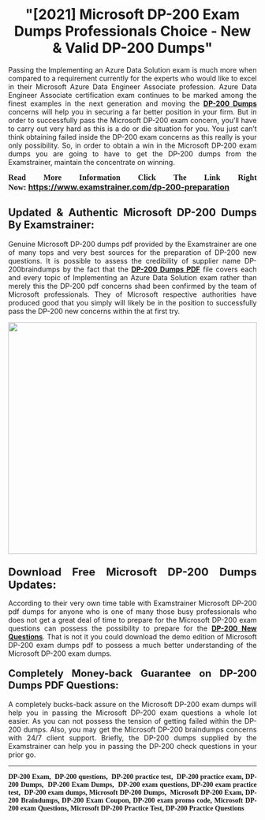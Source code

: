 <h1 style="text-align: center;"><strong>"[2021] Microsoft DP-200 Exam Dumps Professionals Choice - New & Valid DP-200 Dumps"</strong></h1>

<p style="text-align: justify;">Passing the Implementing an Azure Data Solution exam is much more when compared to a requirement currently for the experts who would like to excel in their Microsoft Azure Data Engineer Associate profession. Azure Data Engineer Associate certification exam continues to be marked among the finest examples in the next generation and moving the <a href="https://www.examstrainer.com/dp-200-preparation"><strong>DP-200 Dumps</strong></a> concerns will help you in securing a far better position in your firm. But in order to successfully pass the Microsoft DP-200 exam concern, you'll have to carry out very hard as this is a do or die situation for you. You just can’t think obtaining failed inside the DP-200 exam concerns as this really is your only possibility. So, in order to obtain a win in the Microsoft DP-200 exam dumps you are going to have to get the DP-200 dumps from the Examstrainer, maintain the concentrate on winning.</p>

<p style="text-align: justify;"><span style="font-family:Georgia,serif;"><span style="font-size:16px;"><strong>Read More Information Click The Link Right Now:</strong></span></span> <strong><span style="font-size:16px;"><a href="https://www.examstrainer.com/dp-200-preparation">https://www.examstrainer.com/dp-200-preparation</a></span></strong></p>

<h2 style="text-align: justify;"><strong>Updated & Authentic Microsoft DP-200 Dumps By Examstrainer:</strong></h2>

<p style="text-align: justify;">Genuine Microsoft DP-200 dumps pdf provided by the Examstrainer are one of many tops and very best sources for the preparation of DP-200 new questions. It is possible to assess the credibility of supplier name DP-200braindumps by the fact that the <a href="https://www.examstrainer.com/dp-200-preparation"><strong>DP-200 Dumps PDF</strong></a> file covers each and every topic of Implementing an Azure Data Solution exam rather than merely this the DP-200 pdf concerns shad been confirmed by the team of Microsoft professionals. They of Microsoft respective authorities have produced good that you simply will likely be in the position to successfully pass the DP-200 new concerns within the at first try.</p>

<p style="text-align: justify;"><a href="https://www.examstrainer.com/dp-200-preparation"><img alt="" src="https://lh3.googleusercontent.com/pw/ACtC-3df5CTZv_kScX2Hb578ps-11MHU67px5ZHxj4oIROKUB6ZkBRmSqWY1ftEF0ba42yF5QHjf6oWIYW27Br_sZfE3OgD23piLTIGs2J6917_simqCxZ-rNDqmn3OdDBagd3fFeDC4EO8rIQYRvSGqObHF=w1366-h515-no?authuser=0" style="width: 100%; height: 470px;" /></a></p>

<h3 style="text-align: justify;"><strong><span style="font-size:22px;">Download Free Microsoft DP-200 Dumps Updates:</span></strong></h3>

<p style="text-align: justify;">According to their very own time table with Examstrainer Microsoft DP-200 pdf dumps for anyone who is one of many those busy professionals who does not get a great deal of time to prepare for the Microsoft DP-200 exam questions can possess the possibility to prepare for the <a href="https://www.examstrainer.com/azure-data-engineer-associate-exam-preparation"><strong>DP-200 New Questions</strong></a>. That is not it you could download the demo edition of Microsoft DP-200 exam dumps pdf to possess a much better understanding of the Microsoft DP-200 exam dumps.</p>

<h4 style="text-align: justify;"><strong><span style="font-size:20px;">Completely Money-back Guarantee on DP-200 Dumps PDF Questions:</span></strong></h4>

<p style="text-align: justify;">A completely bucks-back assure on the Microsoft DP-200 exam dumps will help you in passing the Microsoft DP-200 exam questions a whole lot easier. As you can not possess the tension of getting failed within the DP-200 dumps. Also, you may get the Microsoft DP-200 braindumps concerns with 24/7 client support. Briefly, the DP-200 dumps supplied by the Examstrainer can help you in passing the DP-200 check questions in your prior go.</p>

<hr />
<p style="text-align: justify;"><span style="font-family:Georgia,serif;"><strong>DP-200 Exam,  DP-200 questions,  DP-200 practice test,  DP-200 practice exam, DP-200 Dumps,  DP-200 Exam Dumps,  DP-200 exam questions, DP-200 exam practice test,  DP-200 exam dumps, Microsoft DP-200 Dumps,  Microsoft DP-200 Exam, DP-200 Braindumps<a href="https://www.google.com/">,</a> DP-200 Exam Coupon<a href="https://www.youtube.com/">,</a> DP-200 exam promo code<a href="https://www.wikipedia.org/">,</a> Microsoft DP-200 exam Questions<a href="https://www.microsoft.com/en-us/?ql=4&spl=2">,</a> Microsoft DP-200 Practice Test<a href="https://www.google.com/">,</a> DP-200 Practice Questions</strong></span></p>
